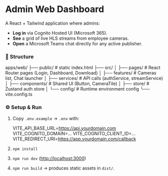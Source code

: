 
# Admin Web Dashboard

A React + Tailwind application where admins:

- **Log in** via Cognito Hosted UI (Microsoft 365).  
- **See** a grid of live HLS streams from employee cameras.  
- **Open** a Microsoft Teams chat directly for any active publisher.  

### 📁 Structure

apps/web/
├── public/           # static index.html
├── src/
│   ├── pages/        # React Router pages (Login, Dashboard, Download)
│   ├── features/     # Cameras list, Chat launcher
│   ├── services/     # API calls (authService, streamService)
│   ├── components/   # Shared UI (Button, CameraTile)
│   ├── store/        # Zustand auth store
│   └── config/       # Runtime environment config
└── vite.config.ts

### ⚙️ Setup & Run

1. Copy `.env.example` → `.env` with:

   VITE_API_BASE_URL=https://api.yourdomain.com
   VITE_COGNITO_DOMAIN=...
   VITE_COGNITO_CLIENT_ID=...
   VITE_REDIRECT_URI=https://app.yourdomain.com/callback

2. `npm install`
3. `npm run dev` ([http://localhost:3000](http://localhost:3000))
4. `npm run build` → produces static assets in `dist/`.

